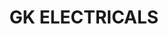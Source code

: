 ---
title: "GK ELECTRICALS"
url: /pathanamthitta/gk-electricals-thiruvalla-pathanamthitta-road/
shop: Elektrisch
---